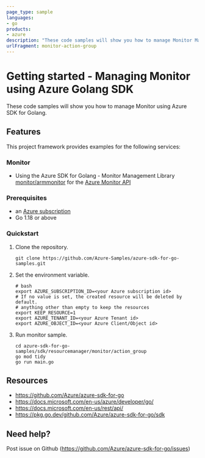 ```yaml
---
page_type: sample
languages:
- go
products:
- azure
description: "These code samples will show you how to manage Monitor Manager using Azure SDK for Golang."
urlFragment: monitor-action-group
---
```


# Getting started - Managing Monitor using Azure Golang SDK

These code samples will show you how to manage Monitor using Azure SDK for Golang.

## Features

This project framework provides examples for the following services:

### Monitor
* Using the Azure SDK for Golang - Monitor Management Library [monitor/armmonitor](https://pkg.go.dev/github.com/Azure/azure-sdk-for-go/sdk/resourcemanager/monitor/armmonitor) for the [Azure Monitor API](https://docs.microsoft.com/en-us/rest/api/monitor/)

### Prerequisites
* an [Azure subscription](https://azure.microsoft.com)
* Go 1.18 or above

### Quickstart

1. Clone the repository.

    ```
    git clone https://github.com/Azure-Samples/azure-sdk-for-go-samples.git
    ```
   
2. Set the environment variable.

   ```
   # bash
   export AZURE_SUBSCRIPTION_ID=<your Azure subscription id> 
   # If no value is set, the created resource will be deleted by default.
   # anything other than empty to keep the resources
   export KEEP_RESOURCE=1 
   export AZURE_TENANT_ID=<your Azure Tenant id>          
   export AZURE_OBJECT_ID=<your Azure Client/Object id> 
   ```

3. Run monitor sample.

    ```
    cd azure-sdk-for-go-samples/sdk/resourcemanager/monitor/action_group
    go mod tidy
    go run main.go
    ```
   
## Resources

- https://github.com/Azure/azure-sdk-for-go
- https://docs.microsoft.com/en-us/azure/developer/go/
- https://docs.microsoft.com/en-us/rest/api/
- https://pkg.go.dev/github.com/Azure/azure-sdk-for-go/sdk

## Need help?

Post issue on Github (https://github.com/Azure/azure-sdk-for-go/issues)
